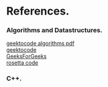 # References.

### Algorithms and Datastructures.
[geektocode algorithms pdf](https://geekstocode.com/MC/Guide-to-Competitive-Programming-Learning-and-improving-Algorithms-through-Contests.pdf) </br>
[geektocode](https://geekstocode.com/) </br>
[GeeksForGeeks](https://www.geeksforgeeks.org/) </br>
[rosetta code](http://rosettacode.org/wiki/Rosetta_Code) </br>



### C++.

